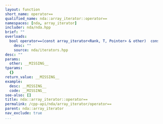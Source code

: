 ```yaml
---
layout: function
short_name: operator==
qualified_name: nda::array_iterator::operator==
namespaces: [nda, array_iterator]
includer: nda/nda.hpp
brief: ""
overloads:
  bool operator==(const array_iterator<Rank, T, Pointer> & other)  const:
    desc: ""
    source: nda/iterators.hpp
desc: ""
params:
  other: __MISSING__
tparams:
  {}
return_value: __MISSING__
example:
  desc: __MISSING__
  code: __MISSING__
see-also: []
title: nda::array_iterator::operator==
permalink: /cpp-api/nda/array_iterator/operator==
parent: nda::array_iterator
nav_exclude: true
...
```


